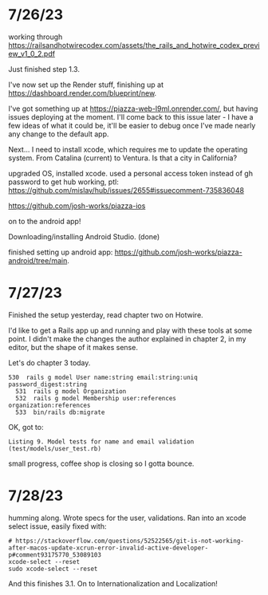 
# 7/26/23

working through https://railsandhotwirecodex.com/assets/the_rails_and_hotwire_codex_preview_v1_0_2.pdf

Just finished step 1.3.

I've now set up the Render stuff, finishing up at https://dashboard.render.com/blueprint/new.

I've got something up at https://piazza-web-l9ml.onrender.com/, but having issues deploying at the moment. I'll come back to this issue later - I have a few ideas of what it could be, it'll be easier to debug once I've made nearly any change to the default app.

Next... I need to install xcode, which requires me to update the operating system. From Catalina (current) to Ventura. Is that a city in California? 

upgraded OS, installed xcode. used a personal access token instead of gh password to get hub working, ptl: https://github.com/mislav/hub/issues/2655#issuecomment-735836048

https://github.com/josh-works/piazza-ios

on to the android app!

Downloading/installing Android Studio. (done)

finished setting up android app: https://github.com/josh-works/piazza-android/tree/main.

# 7/27/23

Finished the setup yesterday, read chapter two on Hotwire. 

I'd like to get a Rails app up and running and play with these tools at some point. I didn't make the changes the author explained in chapter 2, in my editor, but the shape of it makes sense.

Let's do chapter 3 today.

```shell
530  rails g model User name:string email:string:uniq password_digest:string
  531  rails g model Organization
  532  rails g model Membership user:references organization:references
  533  bin/rails db:migrate
```

OK, got to:

```
Listing 9. Model tests for name and email validation
(test/models/user_test.rb)
```

small progress, coffee shop is closing so I gotta bounce.

# 7/28/23 

humming along. Wrote specs for the user, validations. Ran into an xcode select issue, easily fixed with:

```shell
# https://stackoverflow.com/questions/52522565/git-is-not-working-after-macos-update-xcrun-error-invalid-active-developer-p#comment93175770_53089103
xcode-select --reset
sudo xcode-select --reset
```

And this finishes 3.1. On to Internationalization and Localization!



